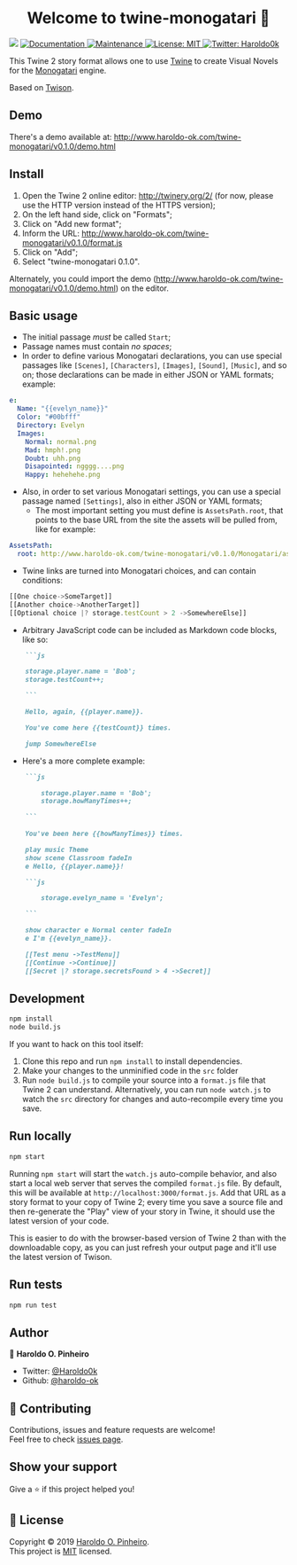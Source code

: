 <h1 align="center">Welcome to twine-monogatari 👋</h1>
<p>
  <img src="https://img.shields.io/badge/version-0.1.0-blue.svg?cacheSeconds=2592000" />
  <a href="https://github.com/haroldo-ok/twine-monogatari#readme">
    <img alt="Documentation" src="https://img.shields.io/badge/documentation-yes-brightgreen.svg" target="_blank" />
  </a>
  <a href="https://github.com/haroldo-ok/twine-monogatari/graphs/commit-activity">
    <img alt="Maintenance" src="https://img.shields.io/badge/Maintained%3F-yes-green.svg" target="_blank" />
  </a>
  <a href="https://github.com/haroldo-ok/twine-monogatari/blob/master/LICENSE">
    <img alt="License: MIT" src="https://img.shields.io/badge/License-MIT-yellow.svg" target="_blank" />
  </a>
  <a href="https://twitter.com/Haroldo0k">
    <img alt="Twitter: Haroldo0k" src="https://img.shields.io/twitter/follow/Haroldo0k.svg?style=social" target="_blank" />
  </a>
</p>

This Twine 2 story format allows one to use [Twine](https://twinery.org/) to create Visual Novels for the [Monogatari](http://monogatari.io) engine.

Based on [Twison](https://github.com/lazerwalker/twison).

## Demo

There's a demo available at: http://www.haroldo-ok.com/twine-monogatari/v0.1.0/demo.html

## Install

1. Open the Twine 2 online editor: http://twinery.org/2/  (for now, please use the HTTP version instead of the HTTPS version);
2. On the left hand side, click on "Formats";
3. Click on "Add new format";
4. Inform the URL: http://www.haroldo-ok.com/twine-monogatari/v0.1.0/format.js
5. Click on "Add";
6. Select "twine-monogatari 0.1.0".

Alternately, you could import the demo (http://www.haroldo-ok.com/twine-monogatari/v0.1.0/demo.html) on the editor.

## Basic usage

* The initial passage *must* be called `Start`;
* Passage names must contain *no spaces*;
* In order to define various  Monogatari declarations, you can use special passages like `[Scenes]`, `[Characters]`, `[Images]`, `[Sound]`, `[Music]`, and so on; those declarations can be made in either JSON or YAML formats; example:
```yaml
e:
  Name: "{{evelyn_name}}"
  Color: "#00bfff"
  Directory: Evelyn
  Images:
    Normal: normal.png
    Mad: hmph!.png
    Doubt: uhh.png
    Disapointed: ngggg....png
    Happy: hehehehe.png
```
* Also, in order to set various Monogatari settings, you can use a special passage named `[Settings]`, also in either JSON or YAML formats;
	* The most important setting you must define is `AssetsPath.root`, that points to the base URL from the site the assets will be pulled from, like for example:
	
```yaml
AssetsPath:
  root: http://www.haroldo-ok.com/twine-monogatari/v0.1.0/Monogatari/assets
```

* Twine links are turned into Monogatari choices, and can contain conditions:

```javascript
[[One choice->SomeTarget]]
[[Another choice->AnotherTarget]]
[[Optional choice |? storage.testCount > 2 ->SomewhereElse]]
```

* Arbitrary JavaScript code can be included as Markdown code blocks, like so:

```markdown
	```js

	storage.player.name = 'Bob';
	storage.testCount++;

	```

	Hello, again, {{player.name}}.

	You've come here {{testCount}} times.

	jump SomewhereElse
```

* Here's a more complete example:

```markdown
	```js

		storage.player.name = 'Bob';
		storage.howManyTimes++;

	```
	
	You've been here {{howManyTimes}} times.

	play music Theme
	show scene Classroom fadeIn
	e Hello, {{player.name}}!

	```js

		storage.evelyn_name = 'Evelyn';

	```

	show character e Normal center fadeIn
	e I'm {{evelyn_name}}.

	[[Test menu ->TestMenu]]
	[[Continue ->Continue]]
	[[Secret |? storage.secretsFound > 4 ->Secret]]
```

## Development

```sh
npm install
node build.js
```

If you want to hack on this tool itself:

1. Clone this repo and run `npm install` to install dependencies.
2. Make your changes to the unminified code in the `src` folder
3. Run `node build.js` to compile your source into a `format.js` file that Twine 2 can understand. Alternatively, you can run `node watch.js` to watch the `src` directory for changes and auto-recompile every time you save.


## Run locally

```sh
npm start
```

Running `npm start` will start the `watch.js` auto-compile behavior, and also start a local web server that serves the compiled `format.js` file. By default, this will be available at `http://localhost:3000/format.js`. Add that URL as a story format to your copy of Twine 2; every time you save a source file and then re-generate the "Play" view of your story in Twine, it should use the latest version of your code.

This is easier to do with the browser-based version of Twine 2 than with the downloadable copy, as you can just refresh your output page and it'll use the latest version of Twison.

## Run tests

```sh
npm run test
```

## Author

👤 **Haroldo O. Pinheiro**

* Twitter: [@Haroldo0k](https://twitter.com/Haroldo0k)
* Github: [@haroldo-ok](https://github.com/haroldo-ok)

## 🤝 Contributing

Contributions, issues and feature requests are welcome!<br />Feel free to check [issues page](https://github.com/haroldo-ok/twine-monogatari/issues).

## Show your support

Give a ⭐️ if this project helped you!

## 📝 License

Copyright © 2019 [Haroldo O. Pinheiro](https://github.com/haroldo-ok).<br />
This project is [MIT](https://github.com/haroldo-ok/twine-monogatari/blob/master/LICENSE) licensed.

